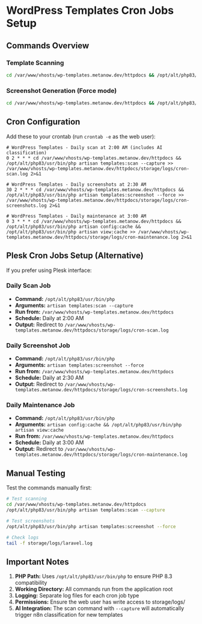 # WordPress Templates Cron Jobs Setup

## Commands Overview

### Template Scanning
```bash
cd /var/www/vhosts/wp-templates.metanow.dev/httpdocs && /opt/alt/php83/usr/bin/php artisan templates:scan --capture
```

### Screenshot Generation (Force mode)
```bash
cd /var/www/vhosts/wp-templates.metanow.dev/httpdocs && /opt/alt/php83/usr/bin/php artisan templates:screenshot --force
```

## Cron Configuration

Add these to your crontab (run `crontab -e` as the web user):

```cron
# WordPress Templates - Daily scan at 2:00 AM (includes AI classification)
0 2 * * * cd /var/www/vhosts/wp-templates.metanow.dev/httpdocs && /opt/alt/php83/usr/bin/php artisan templates:scan --capture >> /var/www/vhosts/wp-templates.metanow.dev/httpdocs/storage/logs/cron-scan.log 2>&1

# WordPress Templates - Daily screenshots at 2:30 AM  
30 2 * * * cd /var/www/vhosts/wp-templates.metanow.dev/httpdocs && /opt/alt/php83/usr/bin/php artisan templates:screenshot --force >> /var/www/vhosts/wp-templates.metanow.dev/httpdocs/storage/logs/cron-screenshots.log 2>&1

# WordPress Templates - Daily maintenance at 3:00 AM
0 3 * * * cd /var/www/vhosts/wp-templates.metanow.dev/httpdocs && /opt/alt/php83/usr/bin/php artisan config:cache && /opt/alt/php83/usr/bin/php artisan view:cache >> /var/www/vhosts/wp-templates.metanow.dev/httpdocs/storage/logs/cron-maintenance.log 2>&1
```

## Plesk Cron Jobs Setup (Alternative)

If you prefer using Plesk interface:

### Daily Scan Job
- **Command:** `/opt/alt/php83/usr/bin/php`
- **Arguments:** `artisan templates:scan --capture`
- **Run from:** `/var/www/vhosts/wp-templates.metanow.dev/httpdocs`
- **Schedule:** Daily at 2:00 AM
- **Output:** Redirect to `/var/www/vhosts/wp-templates.metanow.dev/httpdocs/storage/logs/cron-scan.log`

### Daily Screenshot Job  
- **Command:** `/opt/alt/php83/usr/bin/php`
- **Arguments:** `artisan templates:screenshot --force`
- **Run from:** `/var/www/vhosts/wp-templates.metanow.dev/httpdocs`
- **Schedule:** Daily at 2:30 AM
- **Output:** Redirect to `/var/www/vhosts/wp-templates.metanow.dev/httpdocs/storage/logs/cron-screenshots.log`

### Daily Maintenance Job
- **Command:** `/opt/alt/php83/usr/bin/php`
- **Arguments:** `artisan config:cache && /opt/alt/php83/usr/bin/php artisan view:cache`
- **Run from:** `/var/www/vhosts/wp-templates.metanow.dev/httpdocs`
- **Schedule:** Daily at 3:00 AM
- **Output:** Redirect to `/var/www/vhosts/wp-templates.metanow.dev/httpdocs/storage/logs/cron-maintenance.log`

## Manual Testing

Test the commands manually first:

```bash
# Test scanning
cd /var/www/vhosts/wp-templates.metanow.dev/httpdocs
/opt/alt/php83/usr/bin/php artisan templates:scan --capture

# Test screenshots
/opt/alt/php83/usr/bin/php artisan templates:screenshot --force

# Check logs
tail -f storage/logs/laravel.log
```

## Important Notes

1. **PHP Path:** Uses `/opt/alt/php83/usr/bin/php` to ensure PHP 8.3 compatibility
2. **Working Directory:** All commands run from the application root
3. **Logging:** Separate log files for each cron job type
4. **Permissions:** Ensure the web user has write access to storage/logs/
5. **AI Integration:** The scan command with `--capture` will automatically trigger n8n classification for new templates